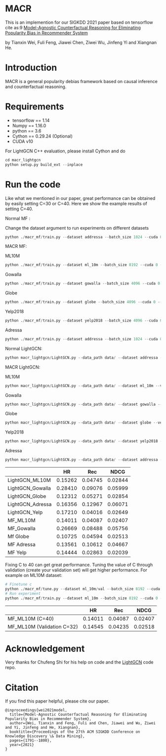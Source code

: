 # MACR
This is an implemention for our SIGKDD 2021 paper based on tensorflow  
cite as:9
[Model-Agnostic Counterfactual Reasoning for Eliminating Popularity Bias in Recommender System](https://arxiv.org/abs/2010.15363)

by Tianxin Wei, Fuli Feng, Jiawei Chen, Ziwei Wu, Jinfeng Yi and Xiangnan He.
# Introduction
MACR is a general popularity debias framework based on causal inference and counterfactual reasoning.
# Requirements
* tensorflow == 1.14
* Numpy == 1.16.0
* python == 3.6
* Cython == 0.29.24 (Optional)
* CUDA v10

For LightGCN C++ evaluation, please install Cython and do
```Python
cd macr_lightgcn
python setup.py build_ext --inplace
```
# Run the code

Like what we mentioned in our paper, great performance can be obtained by easily setting C=30 or C=40. Here we show the example results of setting C=40. 

Normal MF :

Change the dataset argument to run experiments on different datasets

```Python
python ./macr_mf/train.py --dataset addressa --batch_size 1024 --cuda 0 --saveID 1 --log_interval 10 --lr 0.001 --train normalbce --test normal
```
MACR MF:

ML10M
```Python
python ./macr_mf/train.py --dataset ml_10m --batch_size 8192 --cuda 0 --saveID 0 --log_interval 10 --lr 0.001 --check_c 1 --c 40 --train rubibceboth --test rubi --alpha 1e-3 --beta 1e-3
```
Gowalla
```Python
python ./macr_mf/train.py --dataset gowalla --batch_size 4096 --cuda 0 --saveID 0 --log_interval 10 --lr 0.001 --check_c 1 --c 40 --train rubibceboth --test rubi --alpha 1e-2 --beta 1e-3
```
Globe
```Python
python ./macr_mf/train.py --dataset globe --batch_size 4096 --cuda 0 --saveID 0 --log_interval 10 --lr 0.001 --check_c 1 --c 40 --train rubibceboth --test rubi --alpha 1e-3 --beta 1e-3
```
Yelp2018
```Python
python ./macr_mf/train.py --dataset yelp2018 --batch_size 4096 --cuda 0 --saveID 0 --log_interval 10 --lr 0.001 --check_c 1 --c 40 --train rubibceboth --test rubi --alpha 1e-2 --beta 1e-3
```
Adressa
```Python
python ./macr_mf/train.py --dataset addressa --batch_size 1024 --cuda 0 --saveID 0 --log_interval 10 --lr 0.001 --check_c 1 --c 40 --train rubibceboth --test rubi --alpha 1e-3 --beta 1e-3
```


Normal LightGCN:

```Python
python macr_lightgcn/LightGCN.py --data_path data/ --dataset addressa --verbose 1 --layer_size [64,64] --Ks [20] --loss bce --test normal --epoch 2000 --early_stop 1 --lr 0.001 --batch_size 1024 --gpu_id 1 --log_interval 10
```

MACR LightGCN:

ML10M
```Python
python macr_lightgcn/LightGCN.py --data_path data/ --dataset ml_10m --verbose 1 --layer_size [64,64] --Ks [20] --loss bceboth --test rubiboth --c 40 --epoch 2000 --early_stop 1 --lr 0.001 --batch_size 8192 --gpu_id 0 --log_interval 10 --alpha 1e-2 --beta 1e-3
```
Gowalla
```Python
python macr_lightgcn/LightGCN.py --data_path data/ --dataset gowalla --verbose 1 --layer_size [64,64] --Ks [20] --loss bceboth --test rubiboth --c 40 --epoch 2000 --early_stop 1 --lr 0.001 --batch_size 4096 --gpu_id 0 --log_interval 10 --alpha 1e-2 --beta 1e-3
```
Globe
```Python
python macr_lightgcn/LightGCN.py --data_path data/ --dataset globe --verbose 1 --layer_size [64,64] --Ks [20] --loss bceboth --test rubiboth --c 40 --epoch 2000 --early_stop 1 --lr 0.001 --batch_size 4096 --gpu_id 0 --log_interval 10 --alpha 1e-2 --beta 1e-3
```
Yelp2018
```Python
python macr_lightgcn/LightGCN.py --data_path data/ --dataset yelp2018 --verbose 1 --layer_size [64,64] --Ks [20] --loss bceboth --test rubiboth --c 40 --epoch 2000 --early_stop 1 --lr 0.001 --batch_size 4096 --gpu_id 0 --log_interval 10 --alpha 1e-2 --beta 1e-3
```
Adressa
```Python
python macr_lightgcn/LightGCN.py --data_path data/ --dataset addressa --verbose 1 --layer_size [64,64] --Ks [20] --loss bceboth --test rubiboth --c 40 --epoch 2000 --early_stop 1 --lr 0.001 --batch_size 1024 --gpu_id 0 --log_interval 10 --alpha 1e-2 --beta 1e-3
```
|                  | **HR**  | Rec     | **NDCG** |
| ---------------- | ------- | ------- | -------- |
| LightGCN_ML10M   | 0.15262 | 0.04745 | 0.02844  |
| LightGCN_Gowalla | 0.28410 | 0.09076 | 0.05999  |
| LightGCN_Globe   | 0.12312 | 0.05271 | 0.02854  |
| LightGCN_Adressa | 0.16356 | 0.12967 | 0.06071  |
| LightGCN_Yelp    | 0.17210 | 0.04016 | 0.02649  |
| MF_ML10M         | 0.14011 | 0.04087 | 0.02407  |
| MF_Gowalla       | 0.26669 | 0.08488 | 0.05756  |
| Mf Globe         | 0.10725 | 0.04594 | 0.02513  |
| MF Adressa       | 0.13561 | 0.10612 | 0.04667  |
| MF Yelp          | 0.14444 | 0.02863 | 0.02039  |



Fixing C to 40 can get great performance. Tuning the value of C through validation (create your validation set) will get higher performance. For example on ML10M dataset:

```python
# Finetune c
python ./macr_mf/tune.py --dataset ml_10m/val --batch_size 8192 --cuda 0 --saveID 0 --log_interval 10 --lr 0.001 --check_c 1 --start 30 --end 40 --step 11 --train rubibceboth --test rubi --alpha 1e-3 --beta 1e-3 --valid_set valid
# Run experiment
python ./macr_mf/train.py --dataset ml_10m --batch_size 8192 --cuda 0 --saveID 0 --log_interval 10 --lr 0.001 --check_c 1 --c 32 --train rubibceboth --test rubi --alpha 1e-3 --beta 1e-3 --valid_set test
```

|                            | **HR**  | Rec     | **NDCG** |
| -------------------------- | ------- | ------- | -------- |
| MF_ML10M  (C=40)           | 0.14011 | 0.04087 | 0.02407  |
| MF_ML10M (Validation C=32) | 0.14545 | 0.04235 | 0.02518  |

# Acknowledgement 
Very thanks for Chufeng Shi for his help on code and the [LightGCN](https://github.com/kuandeng/LightGCN) code repo.
# Citation
If you find this paper helpful, please cite our paper.
```
@inproceedings{wei2021model,
  title={Model-Agnostic Counterfactual Reasoning for Eliminating Popularity Bias in Recommender System},
  author={Wei, Tianxin and Feng, Fuli and Chen, Jiawei and Wu, Ziwei and Yi, Jinfeng and He, Xiangnan},
  booktitle={Proceedings of the 27th ACM SIGKDD Conference on Knowledge Discovery \& Data Mining},
  pages={1791--1800},
  year={2021}
}
```





